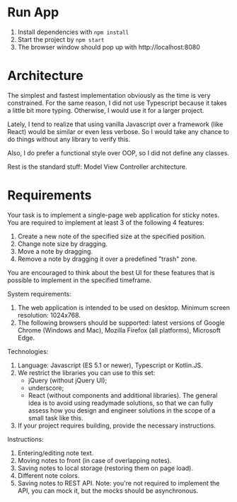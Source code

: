 

# Run App

1. Install dependencies with `npm install`
2. Start the project by `npm start`
3. The browser window should pop up with http://localhost:8080


# Architecture

The simplest and fastest implementation obviously as the time is very constrained. For the same reason, I did not use Typescript because it takes a little bit more typing. Otherwise, I would use it for a larger project.

Lately, I tend to realize that using vanilla Javascript over a framework (like React) would be similar or even less verbose. So I would take any chance to do things without any library to verify this.

Also, I do prefer a functional style over OOP, so I did not define any classes.

Rest is the standard stuff: Model View Controller architecture.


# Requirements

Your task is to implement a single-page web application for sticky notes. You are required to implement at least 3 of the following 4 features:

1. Create a new note of the specified size at the specified position.
2. Change note size by dragging.
3. Move a note by dragging.
4. Remove a note by dragging it over a predefined "trash" zone.

You are encouraged to think about the best UI for these features that is possible to implement in the specified timeframe.

System requirements:

1. The web application is intended to be used on desktop. Minimum screen resolution: 1024x768.
2. The following browsers should be supported: latest versions of Google Chrome (Windows and Mac), Mozilla Firefox (all platforms), Microsoft Edge.

Technologies:

1. Language: Javascript (ES 5.1 or newer), Typescript or Kotlin.JS.
2. We restrict the libraries you can use to this set:
   - jQuery (without jQuery UI);
   - underscore;
   - React (without components and additional libraries).
     The general idea is to avoid using readymade solutions, so that we can fully assess how you design and engineer solutions in the scope of a small task like this.
3. If your project requires building, provide the necessary instructions.

Instructions:

1. Entering/editing note text.
2. Moving notes to front (in case of overlapping notes).
3. Saving notes to local storage (restoring them on page load).
4. Different note colors.
5. Saving notes to REST API. Note: you're not required to implement the API, you can mock it, but the mocks should be asynchronous.
